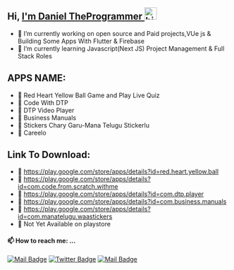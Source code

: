  ## Hi, <a href="https://daniel-theprogrammer.github.io/Portfolio/#portfolio"> I'm Daniel TheProgrammer </a> <img src="https://user-images.githubusercontent.com/1303154/88677602-1635ba80-d120-11ea-84d8-d263ba5fc3c0.gif" width="28px" alt="hi">




- 🔭 I’m currently working on open source and Paid projects,VUe js & Building Some Apps With Flutter & Firebase
- 🌱 I’m currently learning  Javascript(Next JS) Project Management & Full Stack Roles


## APPS NAME: 	
- 🔭 Red Heart Yellow Ball Game and Play Live Quiz
- 🔭 Code With DTP
- 🔭 DTP Video Player
- 🔭 Business Manuals
- 🔭 Stickers Chary Garu-Mana Telugu Stickerlu
- 🔭 Careelo

## Link To Download:
- 🔭  https://play.google.com/store/apps/details?id=red.heart.yellow.ball
- 🔭 https://play.google.com/store/apps/details?id=com.code.from.scratch.withme
- 🔭 https://play.google.com/store/apps/details?id=com.dtp.player
- 🔭 https://play.google.com/store/apps/details?id=com.business.manuals
- 🔭 https://play.google.com/store/apps/details?id=com.manatelugu.waastickers
- 🔭 Not Yet Available on playstore
 
#### 📫 How to reach me: ...


[![Mail Badge](https://img.shields.io/badge/-njidaniel-c0392b?style=flat&labelColor=c0392b&logo=gmail&logoColor=white)](mailto:njid18753@gmail.com)
[![Twitter Badge](https://img.shields.io/badge/-@NJIDANIEL4-1ca0f1?style=flat&labelColor=1ca0f1&logo=twitter&logoColor=white&link=https://twitter.com/NJIDANIEL4)](https://twitter.com/NJIDANIEL4/) 
[![Mail Badge](https://img.shields.io/badge/-@njidanilo-405DE6?style=flat&labelColor=5851DB&logo=instagram&logoColor=white)](https://instagram.com/njidanilo)


